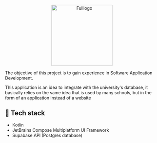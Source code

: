 <p align="center">
    <img src="https://github.com/user-attachments/assets/aa758940-d72e-4b66-ba8c-541c6e386990" alt="Fulllogo" width="200"/>
</p>

The objective of this project is to gain experience in Software Application Development.

This application is an idea to integrate with the university's database, 
it basically relies on the same idea that is used by many schools,
but in the form of an application instead of a website

## 👾 Tech stack
- Kotlin
- JetBrains Compose Multiplatform UI Framework
- Supabase API (Postgres database)
